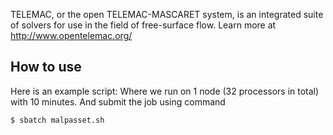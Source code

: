 TELEMAC, or the open TELEMAC-MASCARET system, is an integrated suite of solvers for use in the field of free-surface flow. Learn more at http://www.opentelemac.org/

## How to use

Here is an example script:
Where we run on 1 node (32 processors in total) with 10 minutes.
And submit the job using command
```
$ sbatch malpasset.sh
```
